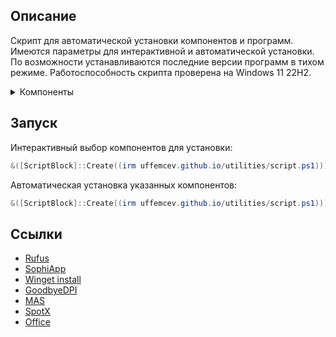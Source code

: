 ## Описание
Скрипт для автоматической установки компонентов и программ. Имеются параметры для интерактивной и автоматической установки. По возможности устанавливаются последние версии программ в тихом режиме. Работоспособность скрипта проверена на Windows 11 22H2.

<details>
	<summary>Компоненты</summary>
	<table>
		<thead>
			<tr>
				<th align="center">Компонент</th>
				<th align="center" width="400px">Описание</th>
				<th align="center">Компонент</th>
				<th align="center" width="400px">Описание</th>
			</tr>
		</thead>
		<tbody>
			<tr>
				<td>all</td>
				<td>Установить всё</td>
				<td>zip</td>
				<td>7-zip</td>
			</tr>
			<tr>
				<td>dns</td>
				<td>Cloudflare DNS-over-HTTPS</td>
				<td>gdrive</td>
				<td>Google Drive</td>
			</tr>
			<tr>
				<td>sophia</td>
				<td>SophiApp Tweaker portable</td>
				<td>adguard</td>
				<td>AdGuard</td>
			</tr>
			<tr>
				<td>office</td>
				<td>Office, Word, Excel 365 mondo volume license</td>
				<td>qbit</td>
				<td>qBittorrent</td>
			</tr>
			<tr>
				<td>spotx</td>
				<td>Spotify мод</td>
				<td>signal</td>
				<td>SignalRGB</td>
			</tr>
			<tr>
				<td>dpi</td>
				<td>GoodbyeDPI, режим 5 + обновление blacklist</td>
				<td>codec</td>
				<td>K-Lite Codec Pack Full, ручная установка</td>
			</tr>
			<tr>
				<td>chrome</td>
				<td>Google Chrome</td>
				<td>nvidia</td>
				<td>NVCleanstall, ручная установка</td>
			</tr>
			<tr>
				<td>discord</td>
				<td>Discord</td>
				<td>steam</td>
				<td>Steam</td>
			</tr>
			<tr>
				<td>win</td>
				<td>Win 11 23H2 iso folder</td>
				<td>rufus</td>
				<td>Rufus portable</td>
			</tr>
		</tbody>
	</table>
</details>

## Запуск
Интерактивный выбор компонентов для установки:
```powershell
&([ScriptBlock]::Create((irm uffemcev.github.io/utilities/script.ps1)))
```
Автоматическая установка указанных компонентов:
```powershell
&([ScriptBlock]::Create((irm uffemcev.github.io/utilities/script.ps1))) steam office chrome
```

## Ссылки
* [Rufus](https://github.com/pbatard/rufus)
* [SophiApp](https://github.com/Sophia-Community/SophiApp)
* [Winget install](https://github.com/asheroto/winget-install)
* [GoodbyeDPI](https://github.com/ValdikSS/GoodbyeDPI)
* [MAS](https://github.com/massgravel/Microsoft-Activation-Scripts)
* [SpotX](https://github.com/amd64fox/SpotX)
* [Office](https://github.com/farag2/Office)
